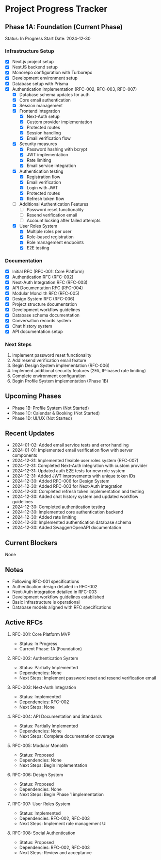 # Project Progress Tracker

## Phase 1A: Foundation (Current Phase)
Status: In Progress
Start Date: 2024-12-30

### Infrastructure Setup
- [x] Next.js project setup
- [x] NestJS backend setup
- [x] Monorepo configuration with Turborepo
- [x] Development environment setup
- [x] Database setup with Prisma
- [x] Authentication implementation (RFC-002, RFC-003, RFC-007)
  - [x] Database schema updates for auth
  - [x] Core email authentication
  - [x] Session management
  - [x] Frontend integration
    - [x] Next-Auth setup
    - [x] Custom provider implementation
    - [x] Protected routes
    - [x] Session handling
    - [x] Email verification flow
  - [x] Security measures
    - [x] Password hashing with bcrypt
    - [x] JWT implementation
    - [x] Rate limiting
    - [x] Email service integration
  - [x] Authentication testing
    - [x] Registration flow
    - [x] Email verification
    - [x] Login with JWT
    - [x] Protected routes
    - [x] Refresh token flow
  - [ ] Additional Authentication Features
    - [ ] Password reset functionality
    - [ ] Resend verification email
    - [ ] Account locking after failed attempts
  - [x] User Roles System
    - [x] Multiple roles per user
    - [x] Role-based registration
    - [x] Role management endpoints
    - [x] E2E testing

### Documentation
- [x] Initial RFC (RFC-001: Core Platform)
- [x] Authentication RFC (RFC-002)
- [x] Next-Auth Integration RFC (RFC-003)
- [x] API Documentation RFC (RFC-004)
- [x] Modular Monolith RFC (RFC-005)
- [x] Design System RFC (RFC-006)
- [x] Project structure documentation
- [x] Development workflow guidelines
- [x] Database schema documentation
- [x] Conversation records system
- [x] Chat history system
- [x] API documentation setup

### Next Steps
1. Implement password reset functionality
2. Add resend verification email feature
3. Begin Design System implementation (RFC-006)
4. Implement additional security features (2FA, IP-based rate limiting)
5. Complete environment configuration
6. Begin Profile System implementation (Phase 1B)

## Upcoming Phases
- Phase 1B: Profile System (Not Started)
- Phase 1C: Calendar & Booking (Not Started)
- Phase 1D: UI/UX (Not Started)

## Recent Updates
- 2024-01-02: Added email service tests and error handling
- 2024-01-01: Implemented email verification flow with server components
- 2024-12-31: Implemented flexible user roles system (RFC-007)
- 2024-12-31: Completed Next-Auth integration with custom provider
- 2024-12-31: Updated auth E2E tests for new role system
- 2024-12-31: Added JWT improvements with unique token IDs
- 2024-12-30: Added RFC-006 for Design System
- 2024-12-30: Added RFC-003 for Next-Auth integration
- 2024-12-30: Completed refresh token implementation and testing
- 2024-12-30: Added chat history system and updated workflow guidelines
- 2024-12-30: Completed authentication testing
- 2024-12-30: Implemented core authentication backend
- 2024-12-30: Added rate limiting
- 2024-12-30: Implemented authentication database schema
- 2024-12-30: Added Swagger/OpenAPI documentation

## Current Blockers
None

## Notes
- Following RFC-001 specifications
- Authentication design detailed in RFC-002
- Next-Auth integration detailed in RFC-003
- Development workflow guidelines established
- Basic infrastructure is operational
- Database models aligned with RFC specifications

## Active RFCs
1. RFC-001: Core Platform MVP
   - Status: In Progress
   - Current Phase: 1A (Foundation)
   
2. RFC-002: Authentication System
   - Status: Partially Implemented
   - Dependencies: None
   - Next Steps: Implement password reset and resend verification email
   
3. RFC-003: Next-Auth Integration
   - Status: Implemented
   - Dependencies: RFC-002
   - Next Steps: None
   
4. RFC-004: API Documentation and Standards
   - Status: Partially Implemented
   - Dependencies: None
   - Next Steps: Complete documentation coverage

5. RFC-005: Modular Monolith
   - Status: Proposed
   - Dependencies: None
   - Next Steps: Begin implementation

6. RFC-006: Design System
   - Status: Proposed
   - Dependencies: None
   - Next Steps: Begin Phase 1 implementation

7. RFC-007: User Roles System
   - Status: Implemented
   - Dependencies: RFC-002, RFC-003
   - Next Steps: Implement role management UI

8. RFC-008: Social Authentication
   - Status: Proposed
   - Dependencies: RFC-002, RFC-003
   - Next Steps: Review and acceptance 
